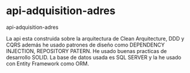 # api-adquisition-adres
api-adquisition-adres

La api esta construida sobre la arquitectura de Clean Arquitecture, DDD y CQRS además he usado patrones de diseño como DEPENDENCY INJECTION, REPOSITORY PATERN. He usado buenas practicas de desarrollo SOLID. La base de datos usada es SQL SERVER y la he usado con Entity Framework como ORM. 
